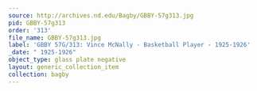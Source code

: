 ```yaml
---
source: http://archives.nd.edu/Bagby/GBBY-57g313.jpg
pid: GBBY-57g313
order: '313'
file_name: GBBY-57g313.jpg
label: 'GBBY 57G/313: Vince McNally - Basketball Player - 1925-1926'
_date: " 1925-1926"
object_type: glass plate negative
layout: generic_collection_item
collection: bagby
---
```

